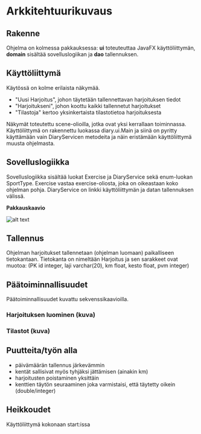 # Arkkitehtuurikuvaus
## Rakenne
Ohjelma on kolmessa pakkauksessa: **ui** toteuteuttaa JavaFX käyttöliittymän, **domain** sisältää sovelluslogiikan ja **dao** tallennuksen.
## Käyttöliittymä
Käytössä on kolme erilaista näkymää.  
- "Uusi Harjoitus", johon täytetään tallennettavan harjoituksen tiedot
- "Harjoitukseni", johon koottu kaikki tallennetut harjoitukset
- "Tilastoja" kertoo yksinkertaista tilastotietoa harjoituksesta  

Näkymät toteutettu scene-olioilla, jotka ovat yksi kerrallaan toiminnassa. Käyttöliittymä on rakennettu luokassa diary.ui.Main ja siinä on pyritty käyttämään vain DiaryServicen metodeita ja näin eristämään käyttöliittymä muusta ohjelmasta.  
## Sovelluslogiikka
Sovelluslogiikka sisältää luokat Exercise ja DiaryService sekä enum-luokan SportType.
Exercise vastaa exercise-oliosta, joka on oikeastaan koko ohjelman pohja.
DiaryService on linkki käyttöliittymän ja datan tallennuksen välissä.

**Pakkauskaavio**

![alt 
text](https://github.com/Hilma-H/otm/blob/master/Dokumentaatio/Pakkauskaavio%20-%20(1).jpg) 
## Tallennus
Ohjelman harjoitukset tallennetaan (ohjelman luomaan) paikalliseen  tietokantaan. Tietokanta on nimeltään Harjoitus ja sen sarakkeet ovat muotoa:
(PK id integer, laji varchar(20), km float, kesto float, pvm integer)
## Päätoiminnallisuudet
Päätoiminnallisuudet kuvattu sekvenssikaavioilla.

### Harjoituksen luominen (kuva)
### Tilastot (kuva)
## Puutteita/työn alla
- päivämäärän tallennus järkevämmin  
- kentät sallisivat myös tyhjäksi jättämisen (ainakin km)  
- harjoitusten poistaminen yksittäin
- kenttien täytön seuraaminen joka varmistaisi, että täytetty oikein (double/integer)
## Heikkoudet
Käyttöliittymä kokonaan start:issa

